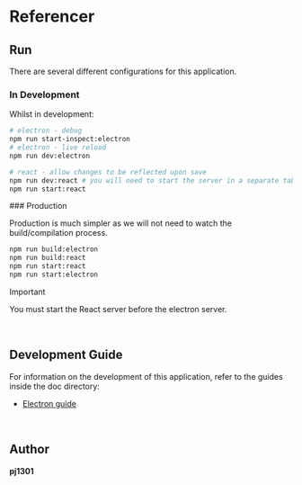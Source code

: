 # Referencer

## Run

There are several different configurations for this application. 

### In Development

Whilst in development:

```bash
# electron - debug
npm run start-inspect:electron
# electron - live reload
npm run dev:electron

# react - allow changes to be reflected upon save
npm run dev:react # you will need to start the server in a separate tab
npm run start:react
```

### Production

Production is much simpler as we will not need to watch the build/compilation process.

```bash
npm run build:electron
npm run build:react
npm run start:react
npm run start:electron
```

> [!Important]
> You must start the React server before the electron server.

&nbsp;

## Development Guide

For information on the development of this application, refer to the guides inside the doc directory:

* [Electron guide](./docs/electron-with-react.md)

&nbsp;

## Author

**pj1301**
